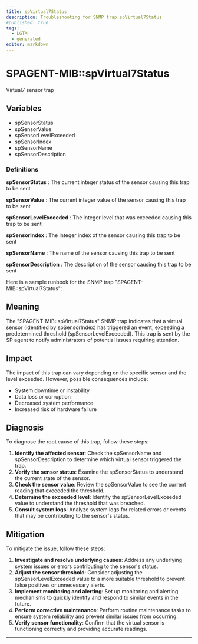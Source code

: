 ```yaml
---
title: spVirtual7Status
description: Troubleshooting for SNMP trap spVirtual7Status
#published: true
tags:
  - LGTM
  - generated
editor: markdown
---
```


# SPAGENT-MIB::spVirtual7Status 

Virtual7 sensor trap 


## Variables


  - spSensorStatus
  - spSensorValue
  - spSensorLevelExceeded
  - spSensorIndex
  - spSensorName
  - spSensorDescription 

### Definitions 


**spSensorStatus** 
: The current integer status of the sensor causing this trap to be sent 

**spSensorValue** 
: The current integer value of the sensor causing this trap to be sent 

**spSensorLevelExceeded** 
: The integer level that was exceeded causing this trap to be sent 

**spSensorIndex** 
: The integer index of the sensor causing this trap to be sent 

**spSensorName** 
: The name of the sensor causing this trap to be sent 

**spSensorDescription** 
: The description of the sensor causing this trap to be sent 


Here is a sample runbook for the SNMP trap "SPAGENT-MIB::spVirtual7Status":

## Meaning

The "SPAGENT-MIB::spVirtual7Status" SNMP trap indicates that a virtual sensor (identified by spSensorIndex) has triggered an event, exceeding a predetermined threshold (spSensorLevelExceeded). This trap is sent by the SP agent to notify administrators of potential issues requiring attention.

## Impact

The impact of this trap can vary depending on the specific sensor and the level exceeded. However, possible consequences include:

* System downtime or instability
* Data loss or corruption
* Decreased system performance
* Increased risk of hardware failure

## Diagnosis

To diagnose the root cause of this trap, follow these steps:

1. **Identify the affected sensor**: Check the spSensorName and spSensorDescription to determine which virtual sensor triggered the trap.
2. **Verify the sensor status**: Examine the spSensorStatus to understand the current state of the sensor.
3. **Check the sensor value**: Review the spSensorValue to see the current reading that exceeded the threshold.
4. **Determine the exceeded level**: Identify the spSensorLevelExceeded value to understand the threshold that was breached.
5. **Consult system logs**: Analyze system logs for related errors or events that may be contributing to the sensor's status.

## Mitigation

To mitigate the issue, follow these steps:

1. **Investigate and resolve underlying causes**: Address any underlying system issues or errors contributing to the sensor's status.
2. **Adjust the sensor threshold**: Consider adjusting the spSensorLevelExceeded value to a more suitable threshold to prevent false positives or unnecessary alerts.
3. **Implement monitoring and alerting**: Set up monitoring and alerting mechanisms to quickly identify and respond to similar events in the future.
4. **Perform corrective maintenance**: Perform routine maintenance tasks to ensure system reliability and prevent similar issues from occurring.
5. **Verify sensor functionality**: Confirm that the virtual sensor is functioning correctly and providing accurate readings.
---




